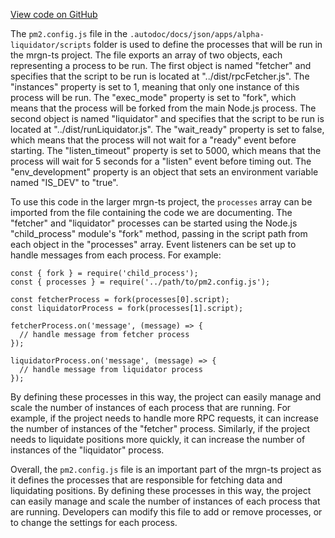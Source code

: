 [View code on GitHub](https://github.com/mrgnlabs/mrgn-ts/.autodoc/docs/json/apps/alpha-liquidator)

The `pm2.config.js` file in the `.autodoc/docs/json/apps/alpha-liquidator/scripts` folder is used to define the processes that will be run in the mrgn-ts project. The file exports an array of two objects, each representing a process to be run. The first object is named "fetcher" and specifies that the script to be run is located at "../dist/rpcFetcher.js". The "instances" property is set to 1, meaning that only one instance of this process will be run. The "exec_mode" property is set to "fork", which means that the process will be forked from the main Node.js process. The second object is named "liquidator" and specifies that the script to be run is located at "../dist/runLiquidator.js". The "wait_ready" property is set to false, which means that the process will not wait for a "ready" event before starting. The "listen_timeout" property is set to 5000, which means that the process will wait for 5 seconds for a "listen" event before timing out. The "env_development" property is an object that sets an environment variable named "IS_DEV" to "true".

To use this code in the larger mrgn-ts project, the `processes` array can be imported from the file containing the code we are documenting. The "fetcher" and "liquidator" processes can be started using the Node.js "child_process" module's "fork" method, passing in the script path from each object in the "processes" array. Event listeners can be set up to handle messages from each process. For example:

```
const { fork } = require('child_process');
const { processes } = require('../path/to/pm2.config.js');

const fetcherProcess = fork(processes[0].script);
const liquidatorProcess = fork(processes[1].script);

fetcherProcess.on('message', (message) => {
  // handle message from fetcher process
});

liquidatorProcess.on('message', (message) => {
  // handle message from liquidator process
});
```

By defining these processes in this way, the project can easily manage and scale the number of instances of each process that are running. For example, if the project needs to handle more RPC requests, it can increase the number of instances of the "fetcher" process. Similarly, if the project needs to liquidate positions more quickly, it can increase the number of instances of the "liquidator" process.

Overall, the `pm2.config.js` file is an important part of the mrgn-ts project as it defines the processes that are responsible for fetching data and liquidating positions. By defining these processes in this way, the project can easily manage and scale the number of instances of each process that are running. Developers can modify this file to add or remove processes, or to change the settings for each process.
